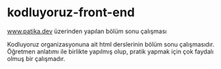 # kodluyoruz-front-end
www.patika.dev üzerinden yapılan bölüm sonu çalışması

Kodluyoruz organizasyonuna ait html derslerinin bölüm sonu çalışmasıdır.
Öğretmen anlatımı ile birlikte yapılmış olup, pratik yapmak için çok faydalı olmuş bir çalışmadır.


